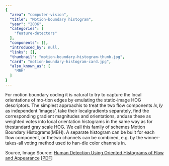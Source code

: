 ```yaml
---
{
  "area": "computer-vision",
  "title": "Motion-boundary histogram",
  "year": "2006",
  "categories": [
    "feature-detectors"
  ],
  "components": [],
  "introduced_by": null,
  "links": [],
  "thumbnail": "motion-boundary-histogram-thumb.jpg",
  "card": "motion-boundary-histogram-card.jpg",
  "also_known_as": [
    "MBH"
  ]
}
---
```

For motion boundary coding it is natural to try to capture the local orientations of mo-tion edges by emulating the static-image HOG descriptors. The simplest approachis to treat the two flow components $Ix,Iy$ as independent ‘images’, take their localgradients separately, find the corresponding gradient magnitudes and orientations, anduse these as weighted votes into local orientation histograms in the same way as for thestandard gray scale HOG. We call this family of schemes Motion Boundary Histograms(MBH). A separate histogram can be built for each flow component, or thetwo channels can be combined, e.g. by the winner-takes-all voting method used to han-dle color channels in. 

Source, Image Source: [Human Detection Using Oriented Histograms of Flow and Appearance](https://www.semanticscholar.org/paper/Human-Detection-Using-Oriented-Histograms-of-Flow-Dalal-Triggs/44f3ac3277c2eb6e5599739eb875888c46e21d4c) [[PDF](https://hal.inria.fr/inria-00548587/file/DTS06.pdf)]
